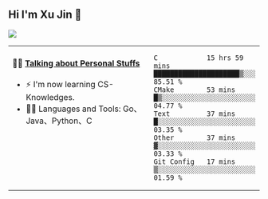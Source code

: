 
## Hi I'm Xu Jin 👋
![](https://komarev.com/ghpvc/?username=jiayouxujin&color=brightgreen&label=PROFILE+VIEWS)



<table align="center">
<tr>
<td valign="top" width="60%">

#### 🏋️‍♀️ <a href="https://github.com/jiayouxujin" target="_blank">Talking about Personal Stuffs</a>
<!-- recent_releases starts -->

- ⚡  I'm now learning CS-Knowledges.  
- 🏊‍♂️ Languages and Tools: Go、Java、Python、C
<!-- recent_releases ends -->
</td>
<td>
 
<!--START_SECTION:waka-->
```text
C            15 hrs 59 mins  █████████████████████▒░░░   85.51 % 
CMake        53 mins         █▒░░░░░░░░░░░░░░░░░░░░░░░   04.77 % 
Text         37 mins         █░░░░░░░░░░░░░░░░░░░░░░░░   03.35 % 
Other        37 mins         ▓░░░░░░░░░░░░░░░░░░░░░░░░   03.33 % 
Git Config   17 mins         ▒░░░░░░░░░░░░░░░░░░░░░░░░   01.59 % 
```
<!--END_SECTION:waka-->
 
</td>
</tr>
</table>





